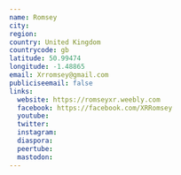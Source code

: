 ```yaml
---
name: Romsey
city:
region:
country: United Kingdom
countrycode: gb
latitude: 50.99474
longitude: -1.48865
email: Xrromsey@gmail.com
publiciseemail: false
links:
  website: https://romseyxr.weebly.com
  facebook: https://facebook.com/XRRomsey
  youtube:
  twitter:
  instagram:
  diaspora:
  peertube:
  mastodon:
---
```

